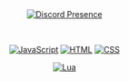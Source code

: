 &nbsp;<div align="center">

[![Discord Presence](https://lanyard.cnrad.dev/api/1002714043808755782?bg=0F0F0F)](https://discord.com/users/1002714043808755782)

<br />

[![JavaScript](https://img.shields.io/badge/JavaScript-383025?style=for-the-badge&logo=javascript&logoColor=FBB03B)](https://www.javascript.com/)
[![HTML](https://img.shields.io/badge/HTML-362622?style=for-the-badge&logo=html5&logoColor=E44D26)](https://html.spec.whatwg.org/)
[![CSS](https://img.shields.io/badge/CSS-1F2C37?&style=for-the-badge&logo=css3&logoColor=0086F1)](https://www.w3.org/Style/CSS/Overview.en.html)

[![Lua](https://img.shields.io/badge/lua-%23272937.svg?style=for-the-badge&logo=lua&logoColor=4F68EE)](https://www.lua.org/)

</div>
